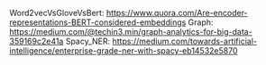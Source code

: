 
Word2vecVsGloveVsBert:
https://www.quora.com/Are-encoder-representations-BERT-considered-embeddings
Graph:
https://medium.com/@techin3.min/graph-analytics-for-big-data-359169c2e41a
Spacy_NER:
https://medium.com/towards-artificial-intelligence/enterprise-grade-ner-with-spacy-eb14532e5870
